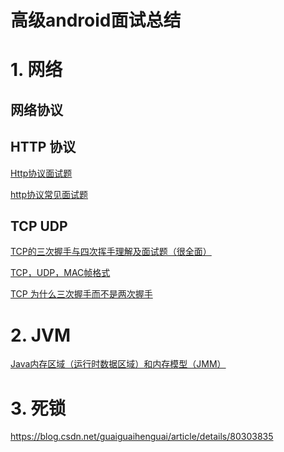 高级android面试总结
==================

# 1. 网络

## 网络协议

## HTTP 协议
[Http协议面试题](https://www.cnblogs.com/zhou-test/p/9803478.html)

[http协议常见面试题](https://www.cnblogs.com/123blog/articles/10297650.html)

## TCP UDP

[TCP的三次握手与四次挥手理解及面试题（很全面）](https://blog.csdn.net/qq_38950316/article/details/81087809)

[TCP，UDP，MAC帧格式](https://www.cnblogs.com/yinbiao/p/10996719.html)

[TCP 为什么三次握手而不是两次握手](https://blog.csdn.net/lengxiao1993/article/details/82771768)

# 2. JVM

[Java内存区域（运行时数据区域）和内存模型（JMM）](https://www.cnblogs.com/czwbig/p/11127124.html) 


# 3. 死锁

https://blog.csdn.net/guaiguaihenguai/article/details/80303835